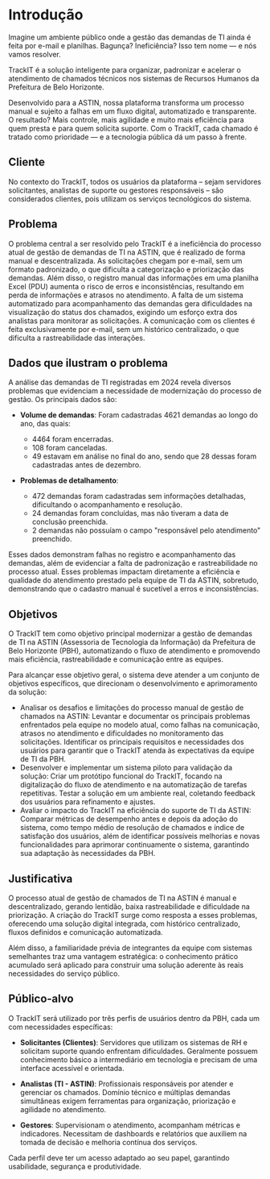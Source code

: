 # Introdução
Imagine um ambiente público onde a gestão das demandas de TI ainda é feita por e-mail e planilhas. Bagunça? Ineficiência? Isso tem nome — e nós vamos resolver.

TrackIT é a solução inteligente para organizar, padronizar e acelerar o atendimento de chamados técnicos nos sistemas de Recursos Humanos da Prefeitura de Belo Horizonte.

Desenvolvido para a ASTIN, nossa plataforma transforma um processo manual e sujeito a falhas em um fluxo digital, automatizado e transparente. O resultado? Mais controle, mais agilidade e muito mais eficiência para quem presta e para quem solicita suporte.
Com o TrackIT, cada chamado é tratado como prioridade — e a tecnologia pública dá um passo à frente.

## Cliente 
No contexto do TrackIT, todos os usuários da plataforma – sejam servidores solicitantes, analistas de suporte ou gestores responsáveis – são considerados clientes, pois utilizam os serviços tecnológicos do sistema.

## Problema
O problema central a ser resolvido pelo TrackIT é a ineficiência do processo atual de gestão de demandas de TI na ASTIN, que é realizado de forma manual e descentralizada. As solicitações chegam por e-mail, sem um formato padronizado, o que dificulta a categorização e priorização das demandas. Além disso, o registro manual das informações em uma planilha Excel (PDU) aumenta o risco de erros e inconsistências, resultando em perda de informações e atrasos no atendimento. A falta de um sistema automatizado para acompanhamento das demandas gera dificuldades na visualização do status dos chamados, exigindo um esforço extra dos analistas para monitorar as solicitações. A comunicação com os clientes é feita exclusivamente por e-mail, sem um histórico centralizado, o que dificulta a rastreabilidade das interações.

## Dados que ilustram o problema

A análise das demandas de TI registradas em 2024 revela diversos problemas que evidenciam a necessidade de modernização do processo de gestão. Os principais dados são:

- **Volume de demandas**: Foram cadastradas 4621 demandas ao longo do ano, das quais:
  - 4464 foram encerradas.
  - 108 foram canceladas.
  - 49 estavam em análise no final do ano, sendo que 28 dessas foram cadastradas antes de dezembro.

- **Problemas de detalhamento**:
  - 472 demandas foram cadastradas sem informações detalhadas, dificultando o acompanhamento e resolução.
  - 24 demandas foram concluídas, mas não tiveram a data de conclusão preenchida.
  - 2 demandas não possuíam o campo "responsável pelo atendimento" preenchido.

Esses dados demonstram falhas no registro e acompanhamento das demandas, além de evidenciar a falta de padronização e rastreabilidade no processo atual. Esses problemas impactam diretamente a eficiência e qualidade do atendimento prestado pela equipe de TI da ASTIN, sobretudo, demonstrando que o cadastro manual é sucetível a erros e inconsistências.

## Objetivos
O TrackIT tem como objetivo principal modernizar a gestão de demandas de TI na ASTIN (Assessoria de Tecnologia da Informação) da Prefeitura de Belo Horizonte (PBH), automatizando o fluxo de atendimento e promovendo mais eficiência, rastreabilidade e comunicação entre as equipes.

Para alcançar esse objetivo geral, o sistema deve atender a um conjunto de objetivos específicos, que direcionam o desenvolvimento e aprimoramento da solução:

- Analisar os desafios e limitações do processo manual de gestão de chamados na ASTIN: Levantar e documentar os principais problemas enfrentados pela equipe no modelo atual, como falhas na comunicação, atrasos no atendimento e dificuldades no monitoramento das solicitações.
Identificar os principais requisitos e necessidades dos usuários para garantir que o TrackIT atenda às expectativas da equipe de TI da PBH.
- Desenvolver e implementar um sistema piloto para validação da solução: Criar um protótipo funcional do TrackIT, focando na digitalização do fluxo de atendimento e na automatização de tarefas repetitivas. Testar a solução em um ambiente real, coletando feedback dos usuários para refinamento e ajustes.
- Avaliar o impacto do TrackIT na eficiência do suporte de TI da ASTIN: Comparar métricas de desempenho antes e depois da adoção do sistema, como tempo médio de resolução de chamados e índice de satisfação dos usuários, além de identificar possíveis melhorias e novas funcionalidades para aprimorar continuamente o sistema, garantindo sua adaptação às necessidades da PBH.

## Justificativa
O processo atual de gestão de chamados de TI na ASTIN é manual e descentralizado, gerando lentidão, baixa rastreabilidade e dificuldade na priorização. A criação do TrackIT surge como resposta a esses problemas, oferecendo uma solução digital integrada, com histórico centralizado, fluxos definidos e comunicação automatizada.

Além disso, a familiaridade prévia de integrantes da equipe com sistemas semelhantes traz uma vantagem estratégica: o conhecimento prático acumulado será aplicado para construir uma solução aderente às reais necessidades do serviço público.

## Público-alvo
O TrackIT será utilizado por três perfis de usuários dentro da PBH, cada um com necessidades específicas:

- **Solicitantes (Clientes)**: Servidores que utilizam os sistemas de RH e solicitam suporte quando enfrentam dificuldades. Geralmente possuem conhecimento básico a intermediário em tecnologia e precisam de uma interface acessível e orientada.

- **Analistas (TI - ASTIN)**: Profissionais responsáveis por atender e gerenciar os chamados. Domínio técnico e múltiplas demandas simultâneas exigem ferramentas para organização, priorização e agilidade no atendimento.

- **Gestores**: Supervisionam o atendimento, acompanham métricas e indicadores. Necessitam de dashboards e relatórios que auxiliem na tomada de decisão e melhoria contínua dos serviços.

Cada perfil deve ter um acesso adaptado ao seu papel, garantindo usabilidade, segurança e produtividade.
